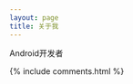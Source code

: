```yaml
---
layout: page
title: 关于我
---
```


Android开发者
<!--
<p>
技术小白
<p>

<p>

<h3> 关于博客 </h3>  

<p>

该博客模板的作者是 <a target="_blank" href='https://github.com/leopardpan/leopardpan.github.io/'>潘柏信</a> ，大家可以前去给他star~

<p>

<p>

<p>
-->

{% include comments.html %}
